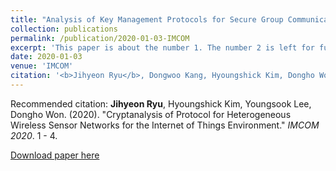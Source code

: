 ```yaml
---
title: "Analysis of Key Management Protocols for Secure Group Communication in Wireless Networks"
collection: publications
permalink: /publication/2020-01-03-IMCOM
excerpt: 'This paper is about the number 1. The number 2 is left for future work.'
date: 2020-01-03
venue: 'IMCOM'
citation: '<b>Jihyeon Ryu</b>, Dongwoo Kang, Hyoungshick Kim, Dongho Won. (2020). "Analysis of Key Management Protocols for Secure Group Communication in Wireless Networks." <i>IMCOM</i>. 1-4.'
---
```

Recommended citation: **Jihyeon Ryu**, Hyoungshick Kim, Youngsook Lee, Dongho Won. (2020). "Cryptanalysis of Protocol for Heterogeneous Wireless Sensor Networks for the Internet of Things Environment." *IMCOM 2020*. 1 - 4.

[Download paper here](http://janicejihyeon.github.io/files/imcom2020.pdf)
